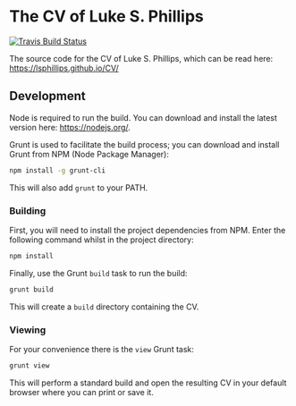 # The CV of Luke S. Phillips

[![Travis Build Status](https://img.shields.io/travis/lsphillips/CV/master.svg?maxAge=900)](https://travis-ci.org/lsphillips/CV)

The source code for the CV of Luke S. Phillips, which can be read here: https://lsphillips.github.io/CV/

## Development

Node is required to run the build. You can download and install the latest version here: https://nodejs.org/.

Grunt is used to facilitate the build process; you can download and install Grunt from NPM (Node Package Manager):

``` sh
npm install -g grunt-cli
```

This will also add `grunt` to your PATH.

### Building

First, you will need to install the project dependencies from NPM. Enter the following command whilst in the project directory:

``` sh
npm install
```

Finally, use the Grunt `build` task to run the build:

``` sh
grunt build
```

This will create a `build` directory containing the CV.

### Viewing

For your convenience there is the `view` Grunt task:

``` sh
grunt view
```

This will perform a standard build and open the resulting CV in your default browser where you can print or save it.
